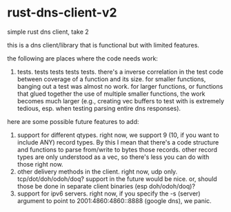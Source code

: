 # rust-dns-client-v2
simple rust dns client, take 2

this is a dns client/library that is functional but with limited features.

the following are places where the code needs work:
1) tests. tests tests tests tests. there's a inverse correlation in the test code between coverage of a function and its size. for smaller functions, banging out a test was almost no work. for larger functions, or functions that glued together the use of multiple smaller functions, the work becomes much larger (e.g., creating vec<u8> buffers to test with is extremely tedious, esp. when testing parsing entire dns responses).

here are some possible future features to add:
1) support for different qtypes. right now, we support 9 (10, if you want to include ANY) record types. By this I mean that there's a code structure and functions to parse from/write to bytes those records. other record types are only understood as a vec<u8>, so there's less you can do with those right now.
2) other delivery methods in the client. right now, udp only. tcp/dot/doh/odoh/doq? support in the future would be nice. or, should those be done in separate client binaries (esp doh/odoh/doq)?
3) support for ipv6 servers. right now, if you specify the -s (server) argument to point to 2001:4860:4860::8888 (google dns), we panic.
